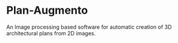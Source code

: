 # Plan-Augmento
An Image processing based software for automatic creation of 3D architectural plans from 2D images.
